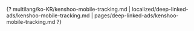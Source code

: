 {? multilang/ko-KR/kenshoo-mobile-tracking.md | localized/deep-linked-ads/kenshoo-mobile-tracking.md | pages/deep-linked-ads/kenshoo-mobile-tracking.md ?}
